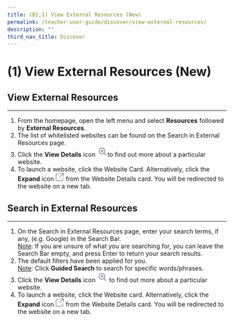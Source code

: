 ```yaml
---
title: (B1,1) View External Resources (New)
permalink: /teacher-user-guide/discover/view-external-resources/
description: ""
third_nav_title: Discover
---
```

<h1>(1) View External Resources (New)</h1>
<h2>View External Resources</h2>
<hr>
<ol>
    <li>From the homepage, open the left menu and select <strong>Resources</strong> followed by <strong>External Resources</strong>.</li>
    <li>The list of whitelisted websites can be found on the Search in External Resources page.</li>
    <li>Click the <strong>View Details</strong> icon <img style="width: 1.5rem; display: inline;" src="/images/Icons/ViewDetails.svg">to find out more about a particular website.</li>
    <li>To launch a website, click the Website Card. Alternatively, click the <strong>Expand</strong> icon <img style="width: 1.2rem; display: inline;" src="/images/Icons/external-link.svg"> from the Website Details card. You will be redirected to the website on a new tab.</li>
</ol>

<h2>Search in External Resources</h2>

<hr>

<ol>
    <li>On the Search in External Resources page, enter your search terms, if any, (e.g. Google) in the Search Bar.</li>
	<u>Note</u>: If you are unsure of what you are searching for, you can leave the Search Bar empty, and press Enter to return your search results.
    <li>The default filters have been applied for you.</li>
    <u>Note</u>: Click <strong>Guided Search</strong> to search for specific words/phrases.
    <li>Click the <strong>View Details</strong> icon <img style="width: 1.5rem; display: inline;" src="/images/Icons/ViewDetails.svg"> to find out more about a particular website.</li>
    <li>To launch a website, click the Website card. Alternatively, click the <strong>Expand</strong> icon <img style="width: 1.2rem; display: inline;" src="/images/Icons/external-link.svg"> from the Website Details card. You will be redirected to the website on a new tab.</li>
</ol>
